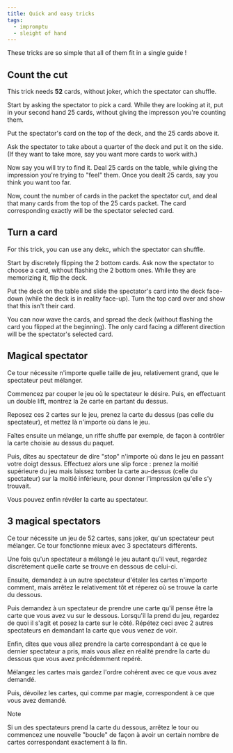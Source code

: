 ```yaml
---
title: Quick and easy tricks
tags:
  - impromptu
  - sleight of hand
---
```


These tricks are so simple that all of them fit in a single guide !

## Count the cut

This trick needs **52** cards, without joker, which the spectator can shuffle.

Start by asking the spectator to pick a card. While they are looking at it, put
in your second hand 25 cards, without giving the impresson you're counting them.

Put the spectator's card on the top of the deck, and the 25 cards above it.

Ask the spectator to take about a quarter of the deck and put it on the side.
(If they want to take more, say you want more cards to work with.)

Now say you will try to find it. Deal 25 cards on the table, while giving the
impression you're trying to "feel" them. Once you dealt 25 cards, say you think
you want too far.

Now, count the number of cards in the packet the spectator cut, and deal that
many cards from the top of the 25 cards packet. The card corresponding exactly
will be the spectator selected card.

## Turn a card

For this trick, you can use any dekc, which the spectator can shuffle.

Start by discretely flipping the 2 bottom cards. Ask now the spectator to choose
a card, without flashing the 2 bottom ones. While they are memorizing it, flip
the deck.

Put the deck on the table and slide the spectator's card into the deck face-down
(while the deck is in reality face-up). Turn the top card over and show that
this isn't their card.

You can now wave the cards, and spread the deck (without flashing the card you
flipped at the beginning). The only card facing a different direction will be
the spectator's selected card.

## Magical spectator

Ce tour nécessite n'importe quelle taille de jeu, relativement grand, que le
spectateur peut mélanger.

Commencez par couper le jeu où le spectateur le désire. Puis, en effectuant un
double lift, montrez la 2e carte en partant du dessus.

Reposez ces 2 cartes sur le jeu, prenez la carte du dessus (pas celle du
spectateur), et mettez là n'importe où dans le jeu.

Faîtes ensuite un mélange, un riffe shuffe par exemple, de façon à contrôler la
carte choisie au dessus du paquet.

Puis, dîtes au spectateur de dire "stop" n'importe où dans le jeu en passant
votre doigt dessus. Effectuez alors une slip force : prenez la moitié supérieure
du jeu mais laissez tomber la carte au-dessus (celle du spectateur) sur la
moitié inférieure, pour donner l'impression qu'elle s'y trouvait.

Vous pouvez enfin révéler la carte au spectateur.

## 3 magical spectators

Ce tour nécessite un jeu de 52 cartes, sans joker, qu'un spectateur peut
mélanger. Ce tour fonctionne mieux avec 3 spectateurs différents.

Une fois qu'un spectateur a mélangé le jeu autant qu'il veut, regardez
discrètement quelle carte se trouve en dessous de celui-ci.

Ensuite, demandez à un autre spectateur d'étaler les cartes n'importe comment,
mais arrêtez le relativement tôt et réperez où se trouve la carte du dessous.

Puis demandez à un spectateur de prendre une carte qu'il pense être la carte que
vous avez vu sur le dessous. Lorsqu'il la prend du jeu, regardez de quoi il
s'agit et posez la carte sur le côté. Répétez ceci avec 2 autres spectateurs en
demandant la carte que vous venez de voir.

Enfin, dîtes que vous allez prendre la carte correspondant à ce que le dernier
spectateur a pris, mais vous allez en réalité prendre la carte du dessous que
vous avez précédemment repéré.

Mélangez les cartes mais gardez l'ordre cohérent avec ce que vous avez demandé.

Puis, dévoilez les cartes, qui comme par magie, correspondent à ce que vous avez
demandé.

> [!note]
>
> Si un des spectateurs prend la carte du dessous, arrêtez le tour ou commencez
> une nouvelle "boucle" de façon à avoir un certain nombre de cartes
> correspondant exactement à la fin.
